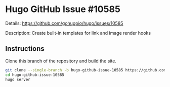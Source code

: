 # Hugo GitHub Issue #10585

Details: <https://github.com/gohugoio/hugo/issues/10585>

Description: Create built-in templates for link and image render hooks

## Instructions

Clone this branch of the repository and build the site.

```bash
git clone --single-branch -b hugo-github-issue-10585 https://github.com/jmooring/hugo-testing hugo-github-issue-10585
cd hugo-github-issue-10585
hugo server
```

